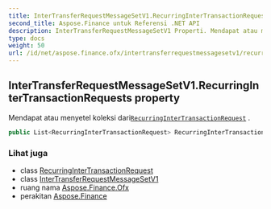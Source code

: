 ```yaml
---
title: InterTransferRequestMessageSetV1.RecurringInterTransactionRequests
second_title: Aspose.Finance untuk Referensi .NET API
description: InterTransferRequestMessageSetV1 Properti. Mendapat atau menyetel koleksi dariRecurringInterTransactionRequest .
type: docs
weight: 50
url: /id/net/aspose.finance.ofx/intertransferrequestmessagesetv1/recurringintertransactionrequests/
---
```

## InterTransferRequestMessageSetV1.RecurringInterTransactionRequests property

Mendapat atau menyetel koleksi dari[`RecurringInterTransactionRequest`](../../../aspose.finance.ofx.intertransfer/recurringintertransactionrequest/) .

```csharp
public List<RecurringInterTransactionRequest> RecurringInterTransactionRequests { get; set; }
```

### Lihat juga

* class [RecurringInterTransactionRequest](../../../aspose.finance.ofx.intertransfer/recurringintertransactionrequest/)
* class [InterTransferRequestMessageSetV1](../)
* ruang nama [Aspose.Finance.Ofx](../../intertransferrequestmessagesetv1/)
* perakitan [Aspose.Finance](../../../)


